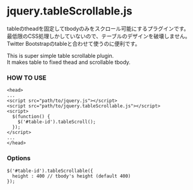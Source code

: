 jquery.tableScrollable.js
=========================
tableのtheadを固定してtbodyのみをスクロール可能にするプラグインです。  
最低限のCSS処理しかしていないので、テーブルのデザインを破壊しません。  
Twitter Bootstrapのtableと合わせて使うのに便利です。  

This is super simple table scrollable plugin.  
It makes table to fixed thead and scrollable tbody.  
### HOW TO USE
    <head>
    ...
    <script src="path/to/jquery.js"></script>
    <script src="path/to/jquery.tableScrollable.js"></script>
    <script>
      $(function() {
        $('#table-id').tableScroll();
      });
    </script>
    ...
    </head>

### Options
    $('#table-id').tableScrollable({
      height : 400 // tbody's height (default 400)
    });
